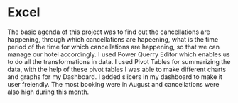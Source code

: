 # Excel
The basic agenda of this project was to find out the cancellations are happening, through which cancellations are hapeening, what is the time period of the time for which
cancellations are happening, so that we can manage our hotel accordingly.
I used Power Querry Editor which enables us to do all the transformations in data.
I used Pivot Tables for summarizing the data, with the help of these pivot tables I was able to make different charts and graphs for my Dashboard.
I added slicers in my dashboard to make it user freiendly.
The most booking were in August  and cancellations were also high during this month.
